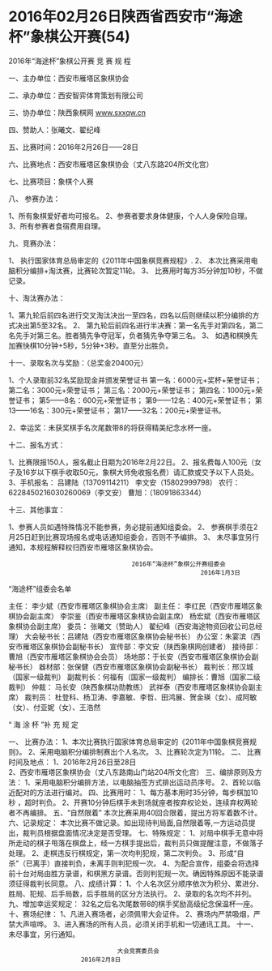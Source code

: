 # 2016年02月26日陕西省西安市“海途杯”象棋公开赛(54)

2016年“海途杯”象棋公开赛
                       竞 赛 规 程

一、主办单位：西安市雁塔区象棋协会

二、承办单位：西安智弈体育策划有限公司

三、协办单位：陕西象棋网  www.sxxqw.cn

四、赞助人：张曦文、翟纪峰

五、比赛时间：2016年2月26日——28日

六、比赛地点：西安市雁塔区象棋协会（丈八东路204所文化宫）

七、比赛项目：象棋个人赛

八、 参赛办法：

1、所有象棋爱好者均可报名。
2、参赛者要求身体健康，个人人身保险自理。
3、所有参赛者食宿费用自理。

九、竞赛办法：

1、 执行国家体育总局审定的《2011年中国象棋竞赛规程》.
2、 本次比赛采用电脑积分编排+淘汰赛，比赛轮次暂定11轮。
3、 比赛用时每方35分钟加10秒，不做记录。

十、淘汰赛办法：

1、第九轮后前四名进行交叉淘汰决出一至四名，四名以后则继续以积分编排的方式决出第5至32名。
2、 第九轮后前四名进行半决赛：第一名先手对第四名，第二名先手对第三名。胜者猜先争夺冠军，负者猜先争夺第三名。
3、 如遇和棋换先加赛快棋10分钟+5秒，5分钟+3秒。直至分出胜负。

十一、录取名次与奖励：（总奖金20400元）

1、个人录取前32名奖励现金并颁发荣誉证书
第一名：6000元+奖杯+荣誉证书；
第二名：3000元+荣誉证书；
第三名：2000元+荣誉证书；
第四名：1000元+荣誉证书；
第5——8名：600元+荣誉证书；
第9——12名：400元+荣誉证书；
第13——16名：300元+荣誉证书；
第17——32名：200元+荣誉证书。

2、幸运奖：未获奖棋手名次尾数带8的将获得精美纪念水杯一座。

十二、报名方式：

1、比赛限报150人，报名截止日期为2016年2月22日。
2、报名费每人100元（女子及16岁以下棋手收取50元，象棋大师免收报名费）请汇款或交予以下人员处。
3、手机报名：
吕建陆（13709114211）
李文安（15802999798）
农行：6228450216030260069（李文安）
曹旭：（18091863344）

十三、其他事宜：

1、参赛人员如遇特殊情况不能参赛，务必提前通知组委会。
2、 参赛棋手须在2月25日赶到比赛现场报名或电话通知组委会，否则不予编排。
3、 未尽事宜另行通知，本规程解释权归西安市雁塔区象棋协会。



                                      2016年“海途杯”象棋公开赛组委会
                                                         2016年1月3日

“海途杯”组委会名单

主任：
李少斌（西安市雁塔区象棋协会主席）
副主任：
李红民（西安市雁塔区象棋协会副主席）
李崇鉴（西安市雁塔区象棋协会副主席）
杨宏斌（西安市雁塔区象棋协会副主席）
委员：
张曦文（赞助人）
翟纪峰（西安海途物资回收公司总经理）
大会秘书长：吕建陆（西安市雁塔区象棋协会秘书长）
办公室：朱宴滨（西安市雁塔区象棋协会副秘书长）
宣传部：李文安（陕西象棋网创建者）
接待部：曹旭（西安市雁塔区象棋协会会员）
场地部：于长安（西安市雁塔区象棋协会副秘书长）
器材部：张保健（西安市雁塔区象棋协会副秘书长）
裁判长：邢汉城（国家一级裁判）
副裁判长：何福有（国家一级裁判）
编排长：曹旭（国家二级裁判）
仲裁：
马长安（陕西象棋功勋教练）
武祥泰（西安市雁塔区象棋协会副主席）
裁判员：
杜登科、杨卫涛、李嘉敏、李哲、田鸿展、贺金瑛（女）、成阿敏（女）、付亚妮（女）、王浩然

 “ 海 涂 杯 ”补 充 规 定

一、 比赛办法：
1、本次比赛执行国家体育总局审定的《2011年中国象棋竞赛规则》。
2、采用电脑积分编排制赛出个人名次。
3、比赛轮次定为11轮。
二、 比赛时间及地点：
1、2016年2月26日至28日   
2、西安市雁塔区象棋协会（丈八东路南山门站204所文化宫）
三、编排原则及方法：
1、采用电脑积分编排方法，以电脑抽签方式排出运动员序号。
2、首轮以临近配对的方法进行编对。
四、比赛用时：
1、每方基本用时35分钟，每步棋加10秒 ，超时判负。
2、开赛10分钟后棋手未到场就座者按弃权论处，连续弃权两轮者不再编排。
五、“自然限着”
本次比赛采用40回合限着，提出方将军着数不计。
六、记录规定：
本次比赛不做记录。如出现待判局面,自然限着等,一方运动员提出，裁判员根据盘面情况决定是否受理。
七、特殊规定：
1、对局中棋手无意中将所走动的棋子甩落在棋盘上，经一方棋手提出后，裁判员只做提醒注意，不做落子处理。
2、走棋违反行棋规定，第一次均判犯规，第二次判负。
3、形成“自杀”（已离手）直接判负，未离手则判犯规一次。
4、为配合宣传，组委会将选择前十台对局由胜方录谱，和棋黑方录谱。否则判犯规一次。确因特殊原因不能录谱须征得裁判长同意。
八、成绩计算：
1、个人名次区分顺序依次为积分、累进分、胜局、犯规、后手局数，后手胜局的区分方法执行。
2、录取的名次均不并列。
九、增加幸运奖规定：
32名之后名次尾数带8的棋手奖励高级纪念保温杯一座。
十、赛场纪律：
1、凡进入赛场者，必须佩带大会证件。
2、赛场内严禁吸烟，严禁大声喧哗。
3、进入赛场的所有人员，必须关闭手机和一切通讯工具。
十一、未尽事宜，另行通知。

                                  大会竞赛委员会
                        2016年2月8日
